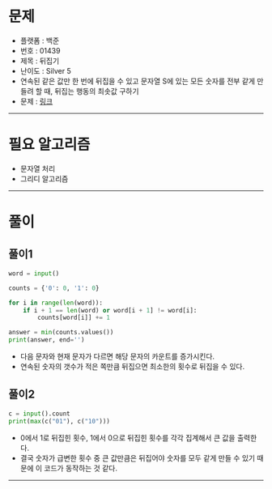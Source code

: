 # 문제
- 플랫폼 : 백준
- 번호 : 01439
- 제목 : 뒤집기
- 난이도 : Silver 5
- 연속된 같은 값만 한 번에 뒤집을 수 있고 문자열 S에 있는 모든 숫자를 전부 같게 만들려 할 때, 뒤집는 행동의 최솟값 구하기
- 문제 : <a href="https://www.acmicpc.net/problem/1439" target="_blank">링크</a>

---

# 필요 알고리즘
- 문자열 처리
- 그리디 알고리즘

---

# 풀이

## 풀이1
```python
word = input()

counts = {'0': 0, '1': 0}

for i in range(len(word)):
    if i + 1 == len(word) or word[i + 1] != word[i]:
        counts[word[i]] += 1

answer = min(counts.values())
print(answer, end='')
```
- 다음 문자와 현재 문자가 다르면 해당 문자의 카운트를 증가시킨다.
- 연속된 숫자의 갯수가 적은 쪽만큼 뒤집으면 최소한의 횟수로 뒤집을 수 있다.

## 풀이2
```python
c = input().count
print(max(c("01"), c("10")))
```
- 0에서 1로 뒤집힌 횟수, 1에서 0으로 뒤집힌 횟수를 각각 집계해서 큰 값을 출력한다.
- 결국 숫자가 급변한 횟수 중 큰 값만큼은 뒤집어야 숫자를 모두 같게 만들 수 있기 때문에 이 코드가 동작하는 것 같다.

---
